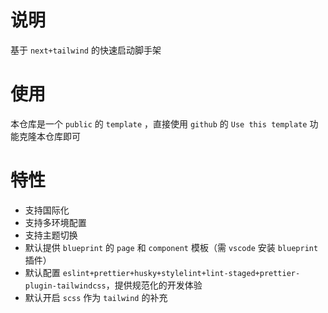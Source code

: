 # 说明
基于 `next+tailwind` 的快速启动脚手架

# 使用
本仓库是一个 `public` 的 `template` ，直接使用 `github` 的 `Use this template` 功能克隆本仓库即可

# 特性
* 支持国际化
* 支持多环境配置
* 支持主题切换
* 默认提供 `blueprint` 的 `page` 和 `component` 模板（需 `vscode` 安装 `blueprint` 插件）
* 默认配置 `eslint+prettier+husky+stylelint+lint-staged+prettier-plugin-tailwindcss`，提供规范化的开发体验
* 默认开启 `scss` 作为 `tailwind` 的补充
